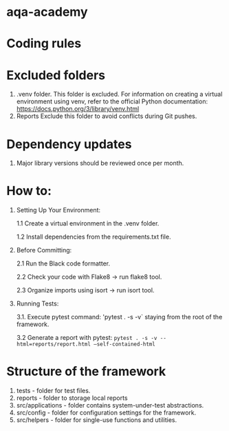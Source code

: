 # aqa-academy

# Coding rules
# Excluded folders
1. .venv folder. 
This folder is excluded. For information on creating a virtual environment using venv, refer to the official Python documentation: https://docs.python.org/3/library/venv.html
2. Reports 
Exclude this folder to avoid conflicts during Git pushes.

# Dependency updates
1. Major library versions should be reviewed once per month.

# How to:

1. Setting Up Your Environment:

    1.1 Create a virtual environment in the .venv folder.

    1.2 Install dependencies from the requirements.txt file.

2. Before Committing: 

    2.1 Run the Black code formatter. 

    2.2 Check your code with Flake8 -> run flake8 tool.

    2.3 Organize imports using isort -> run isort tool.

3. Running Tests:

    3.1. Execute pytest command: 'pytest . -s -v` staying from the root of the framework.

    3.2 Generate a report with pytest: `pytest . -s -v --html=reports/report.html —self-contained-html`

# Structure of the framework
1. tests - folder for test files.
2. reports - folder to storage local reports
3. src/applications - folder contains system-under-test abstractions.
4. src/config - folder for configuration settings for the framework.
5. src/helpers - folder for single-use functions and utilities.
